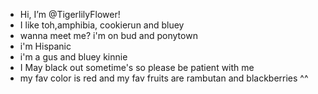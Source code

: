 - Hi, I’m @TigerlilyFlower!
- I like toh,amphibia, cookierun and bluey
- wanna meet me? i'm on bud and ponytown
- i'm Hispanic
- i'm a gus and bluey kinnie
- I May black out sometime's so please be patient with me
- my fav color is red and my fav fruits are rambutan and blackberries ^^
 

